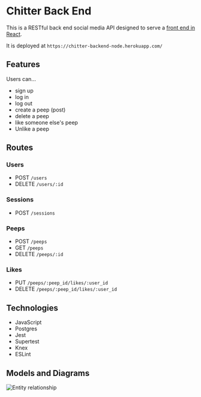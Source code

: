 # Chitter Back End  

This is a RESTful back end social media API designed to serve a [front end in React](https://github.com/charlie-galb/chitter-frontend-react). 

It is deployed at `https://chitter-backend-node.herokuapp.com/`  

## Features  

Users can...  

- sign up
- log in
- log out
- create a peep (post)
- delete a peep
- like someone else's peep  
- Unlike a peep  

## Routes  

### Users 

- POST `/users`
- DELETE `/users/:id`

### Sessions

- POST `/sessions`  

### Peeps  

- POST `/peeps`
- GET `/peeps`
- DELETE `/peeps/:id`

### Likes  

- PUT `/peeps/:peep_id/likes/:user_id`  
- DELETE `/peeps/:peep_id/likes/:user_id`

## Technologies

- JavaScript
- Postgres
- Jest
- Supertest
- Knex
- ESLint

## Models and Diagrams  

![Entity relationship](https://i.ibb.co/LQCmCJw/Chitter-entity-relationship.jpg)
